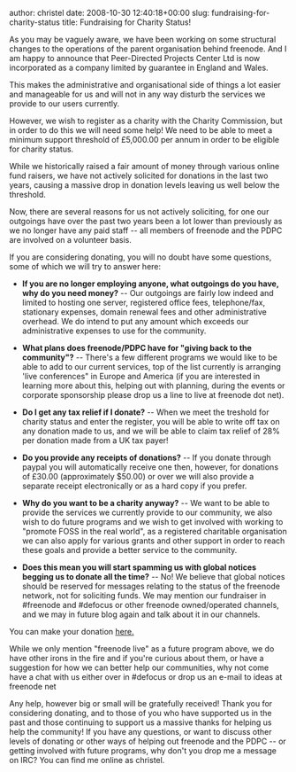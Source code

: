 author: christel
date: 2008-10-30 12:40:18+00:00
slug: fundraising-for-charity-status
title: Fundraising for Charity Status!

As you may be vaguely aware, we have been working on some structural changes to the operations of the parent organisation behind freenode.  And I am happy to announce that Peer-Directed Projects Center Ltd is now incorporated as a company limited by guarantee in England and Wales.

This makes the administrative and organisational side of things a lot easier and manageable for us and will not in any way disturb the services we provide to our users currently.

However, we wish to register as a charity with the Charity Commission, but in order to do this we will need some help! We need to be able to meet a minimum support threshold of £5,000.00 per annum in order to be eligible for charity status.

While we historically raised a fair amount of money through various online fund raisers, we have not actively solicited for donations in the last two years, causing a massive drop in donation levels leaving us well below the threshold.

Now, there are several reasons for us not actively soliciting, for one our outgoings have over the past two years been a lot lower than previously as we no longer have any paid staff -- all members of freenode and the PDPC are involved on a volunteer basis.

If you are considering donating, you will no doubt have some questions, some of which we will try to answer here:



	
  * **If you are no longer employing anyone, what outgoings do you have, why do you need money?** -- Our outgoings are fairly low indeed and limited to hosting one server, registered office fees, telephone/fax, stationary expenses, domain renewal fees and other administrative overhead. We do intend to put any amount which exceeds our administrative expenses to use for the community.

	
  * **What plans does freenode/PDPC have for "giving back to the community"?** -- There's a few different programs we would like to be able to add to our current services, top of the list currently  is arranging 'live conferences" in Europe and America (if you are interested in learning more about this, helping out with planning, during the events or corporate sponsorship please drop us a line to live at freenode dot net).

	
  * **Do I get any tax relief if I donate?** -- When we meet the treshold for charity status and enter the register, you will be able to write off tax on any donation made to us, and we will be able to claim tax relief of 28% per donation made from a UK tax payer!

	
  * **Do you provide any receipts of donations?** -- If you donate through paypal you will automatically receive one then, however, for donations of £30.00 (approximately $50.00) or over we will also provide a separate receipt electronically or as a hard copy if you prefer.

	
  * **Why do you want to be a charity anyway?** -- We want to be able to provide the services we currently provide to our community, we also wish to do future programs and we wish to get involved with working to "promote FOSS in the real world", as a registered charitable organisation we can also apply for various grants and other support in order to reach these goals and provide a better service to the community.

	
  * **Does this mean you will start spamming us with global notices begging us to donate all the time?** -- No!  We believe that global notices should be reserved for messages relating to the status of the freenode network, not for soliciting funds. We may mention our fundraiser in #freenode and #defocus or other freenode owned/operated channels, and we may in future blog again and talk about it in our channels.


You can make your donation [here.](http://freenode.net/pdpc_donations.shtml)

While we only mention "freenode live" as a future program above, we do have other irons in the fire and if you're curious about them, or have a suggestion for how we can better help our communities, why not come have a chat with us either over in #defocus or drop us an e-mail to ideas at freenode net

Any help, however big or small will be gratefully received! Thank you for considering donating, and to those of you who have supported us in the past and those continuing to support us a massive thanks for helping us help the community! If you have any questions, or want to discuss other levels of donating or other ways of helping out freenode and the PDPC -- or getting involved with future programs, why don't you drop me a message on IRC? You can find me online as christel.
